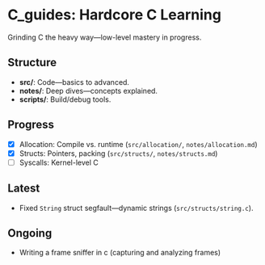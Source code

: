 # C_guides: Hardcore C Learning

Grinding C the heavy way—low-level mastery in progress.

## Structure
- **src/**: Code—basics to advanced.
- **notes/**: Deep dives—concepts explained.
- **scripts/**: Build/debug tools.

## Progress
- [x] Allocation: Compile vs. runtime (`src/allocation/`, `notes/allocation.md`)
- [x] Structs: Pointers, packing (`src/structs/`, `notes/structs.md`)
- [ ] Syscalls: Kernel-level C

## Latest
- Fixed `String` struct segfault—dynamic strings (`src/structs/string.c`).

## Ongoing
- Writing a frame sniffer in c (capturing and analyzing frames)
